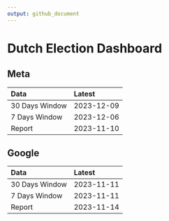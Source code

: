 ```yaml
---
output: github_document
---
```


# Dutch Election Dashboard



## Meta


|Data           |Latest     |
|:--------------|:----------|
|30 Days Window |2023-12-09 |
|7 Days Window  |2023-12-06 |
|Report         |2023-11-10 |

## Google


|Data           |Latest     |
|:--------------|:----------|
|30 Days Window |2023-11-11 |
|7 Days Window  |2023-11-11 |
|Report         |2023-11-14 |
